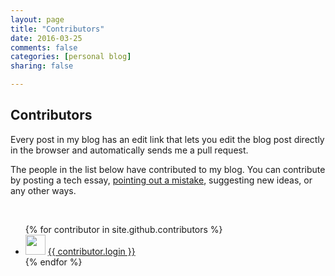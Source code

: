 ```yaml
---
layout: page
title: "Contributors"
date: 2016-03-25
comments: false
categories: [personal blog]
sharing: false

---
```


## Contributors

Every post in my blog has an edit link that lets you edit the blog post directly in the browser and automatically sends me a pull request.

The people in the list below have contributed to my blog. You can contribute by posting a tech essay, [pointing out a mistake](https://github.com/yaobinwen/yaobinwen.github.io/issues/new), suggesting new ideas, or any other ways.

<br />
<ul>
{% for contributor in site.github.contributors %}
  <li>
    <img src="{{ contributor.avatar_url }}" width="32" height="32" /> <a href="{{ contributor.html_url }}">{{ contributor.login }}</a>
  </li>
{% endfor %}
</ul>
